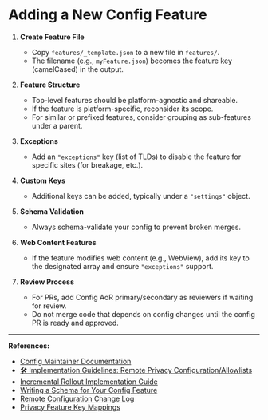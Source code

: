 # Adding a New Config Feature

1. **Create Feature File**
   - Copy `features/_template.json` to a new file in `features/`.
   - The filename (e.g., `myFeature.json`) becomes the feature key (camelCased) in the output.

2. **Feature Structure**
   - Top-level features should be platform-agnostic and shareable.
   - If the feature is platform-specific, reconsider its scope.
   - For similar or prefixed features, consider grouping as sub-features under a parent.

3. **Exceptions**
   - Add an `"exceptions"` key (list of TLDs) to disable the feature for specific sites (for breakage, etc.).

4. **Custom Keys**
   - Additional keys can be added, typically under a `"settings"` object.

5. **Schema Validation**
   - Always schema-validate your config to prevent broken merges.

6. **Web Content Features**
   - If the feature modifies web content (e.g., WebView), add its key to the designated array and ensure `"exceptions"` support.

7. **Review Process**
   - For PRs, add Config AoR primary/secondary as reviewers if waiting for review.
   - Do not merge code that depends on config changes until the config PR is ready and approved.

---

**References:**

- [Config Maintainer Documentation](./config-maintainer-documentation.md)
- [🛠 Implementation Guidelines: Remote Privacy Configuration/Allowlists](./implementation-guidelines-remote-privacy-configuration-allowlists.md)
- [Incremental Rollout Implementation Guide](./incremental-rollout-implementation-guide.md)
- [Writing a Schema for Your Config Feature](./writing-schema-for-config-feature.md)
- [Remote Configuration Change Log](./remote-configuration-change-log.md)
- [Privacy Feature Key Mappings](./privacy-feature-key-mappings.md)
